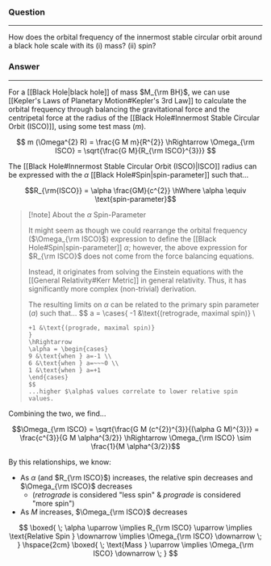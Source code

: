 ### Question
---
How does the orbital frequency of the innermost stable circular orbit around a black hole scale with its (i) mass? (ii) spin?

### Answer
---
For a [[Black Hole|black hole]] of mass $M_{\rm BH}$, we can use [[Kepler's Laws of Planetary Motion#Kepler's 3rd Law]] to calculate the orbital frequency through balancing the gravitational force and the centripetal force at the radius of the [[Black Hole#Innermost Stable Circular Orbit (ISCO)]], using some test mass ($m$).

$$
m (\Omega^{2} R) = \frac{G M m}{R^{2}} \hRightarrow \Omega_{\rm ISCO} = \sqrt{\frac{G M}{R_{\rm ISCO}^{3}}}
$$

The [[Black Hole#Innermost Stable Circular Orbit (ISCO)|ISCO]] radius can be expressed with the $\alpha$ [[Black Hole#Spin|spin-parameter]] such that...

$$R_{\rm{ISCO}} = \alpha \frac{GM}{c^{2}} \hWhere \alpha \equiv \text{spin-parameter}$$

> [!note] About the $\alpha$ Spin-Parameter
> 
> It might seem as though we could rearrange the orbital frequency ($\Omega_{\rm ISCO}$) expression to define the [[Black Hole#Spin|spin-parameter]] $\alpha$; however, the above expression for $R_{\rm ISCO}$ does not come from the force balancing equations. 
> 
> Instead, it originates from solving the Einstein equations with the [[General Relativity#Kerr Metric]] in general relativity. Thus, it has significantly more complex (non-trivial) derivation.
> 
> The resulting limits on $\alpha$ can be related to the primary spin parameter ($a$) such that...
> $$
> a = \cases{
> 	-1 &\text{(retrograde, maximal spin)} \\ 
> 	~~~0 &\text{(Schwarzschild, zero spin)} \\ 
> 	+1 &\text{(prograde, maximal spin)}
> }
> \hRightarrow
> \alpha = \begin{cases}
> 	9 &\text{when } a=-1 \\
> 	6 &\text{when } a=~~~0 \\
> 	1 &\text{when } a=+1
> \end{cases}
> $$
> ...higher $\alpha$ values correlate to lower relative spin values.

Combining the two, we find...

$$\Omega_{\rm ISCO} = \sqrt{\frac{G M (c^{2})^{3}}{(\alpha G M)^{3}}} = \frac{c^{3}}{G M \alpha^{3/2}} \hRightarrow \Omega_{\rm ISCO} \sim \frac{1}{M \alpha^{3/2}}$$

By this relationships, we know:
- As $\alpha$ (and $R_{\rm ISCO}$) increases, the relative spin decreases and $\Omega_{\rm ISCO}$ decreases
	- (*retrograde* is considered "less spin" & *prograde* is considered "more spin")
- As $M$ increases, $\Omega_{\rm ISCO}$ decreases

$$
\boxed{ \; \alpha \uparrow \implies R_{\rm ISCO} \uparrow \implies \text{Relative Spin } \downarrow \implies \Omega_{\rm ISCO} \downarrow \; }
\hspace{2cm}
\boxed{ \; \text{Mass } \uparrow \implies \Omega_{\rm ISCO} \downarrow \; }
$$

